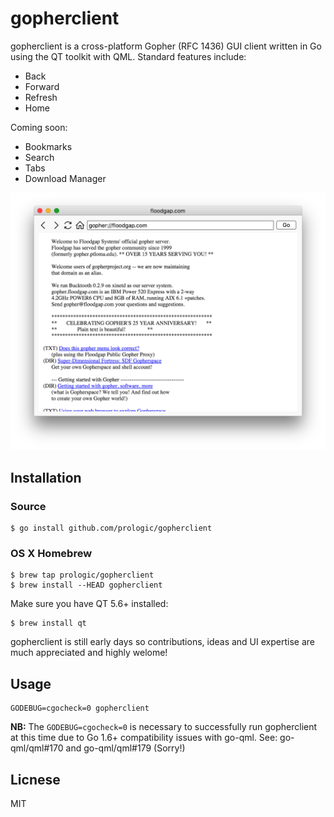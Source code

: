 # gopherclient

gopherclient is a cross-platform Gopher (RFC 1436) GUI client written in Go
using the QT toolkit with QML. Standard features include:

- Back
- Forward
- Refresh
- Home

Coming soon:

- Bookmarks
- Search
- Tabs
- Download Manager

![Gopher Client](/screenshot.png?raw=true "Gopher Client")

## Installation

### Source

```#!bash
$ go install github.com/prologic/gopherclient
```

### OS X Homebrew

```#!bash
$ brew tap prologic/gopherclient
$ brew install --HEAD gopherclient
```

Make sure you have QT 5.6+ installed:

```#!bash
$ brew install qt
```

gopherclient is still early days so contributions, ideas and UI expertise are
much appreciated and highly welome!

## Usage

```#!bash
GODEBUG=cgocheck=0 gopherclient
```

**NB:** The `GODEBUG=cgocheck=0` is necessary to successfully run gopherclient
        at this time due to Go 1.6+ compatibility issues with go-qml.
        See: go-qml/qml#170 and go-qml/qml#179 (Sorry!)

## Licnese

MIT
